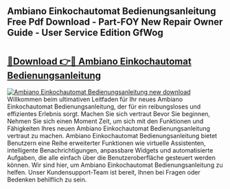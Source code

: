 ## Ambiano Einkochautomat Bedienungsanleitung Free Pdf Download - Part-FOY New Repair Owner Guide - User Service Edition GfWog

# <h2><a href="http://df1ik6.blite.top/?on=Ambiano+Einkochautomat+Bedienungsanleitung">🔗Download 👉🔴 Ambiano Einkochautomat Bedienungsanleitung</a></h2>

[![Ambiano Einkochautomat Bedienungsanleitung new download](https://i.imgur.com/lujVjoI.png)](http://df1ik6.blite.top/?on=Ambiano+Einkochautomat+Bedienungsanleitung)
Willkommen beim ultimativen Leitfaden für Ihr neues Ambiano Einkochautomat Bedienungsanleitung, der für ein reibungsloses und effizientes Erlebnis sorgt. Machen Sie sich vertraut Bevor Sie beginnen, Nehmen Sie sich einen Moment Zeit, um sich mit den Funktionen und Fähigkeiten Ihres neuen Ambiano Einkochautomat Bedienungsanleitung vertraut zu machen. Ambiano Einkochautomat Bedienungsanleitung bietet Benutzern eine Reihe erweiterter Funktionen wie virtuelle Assistenten, intelligente Benachrichtigungen, anpassbare Widgets und automatisierte Aufgaben, die alle einfach über die Benutzeroberfläche gesteuert werden können. Wir sind hier, um Ambiano Einkochautomat Bedienungsanleitung zu helfen. Unser Kundensupport-Team ist bereit, Ihnen bei Fragen oder Bedenken behilflich zu sein.

